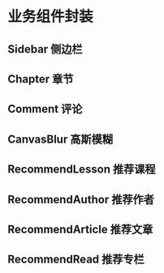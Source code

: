 # 业务组件封装

## Sidebar 侧边栏

## Chapter 章节

## Comment 评论

## CanvasBlur 高斯模糊

## RecommendLesson 推荐课程

## RecommendAuthor 推荐作者

## RecommendArticle 推荐文章

## RecommendRead 推荐专栏